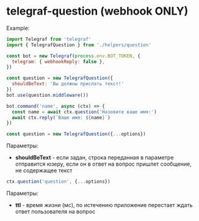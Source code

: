 # telegraf-question (webhook ONLY)
Example:

```javascript
import Telegraf from 'telegraf'
import { TelegrafQuestion } from './helpers/question'

const bot = new Telegraf(process.env.BOT_TOKEN, {
  telegram: { webhookReply: false },
})

const question = new TelegrafQuestion({
  shouldBeText: 'Вы должны прислать текст!'
})
bot.use(question.middleware())

bot.command('name', async (ctx) => {
  const name = await ctx.question('Назовите ваше имя:')
  await ctx.reply(`Ваше имя: ${name}`)
})

```

```javascript
const question = new TelegrafQuestion({...options})
```

Параметры:

- **shouldBeText** - если задан, строка переданная в параметре отправится юзеру, если он в ответ на вопрос пришлет сообщение, не содержащее текст

```javascript
ctx.question('question', {...options})
```

Параметры:

- **ttl** - время жизни (мс), по истечению приложение перестает ждать ответ пользователя на вопрос
